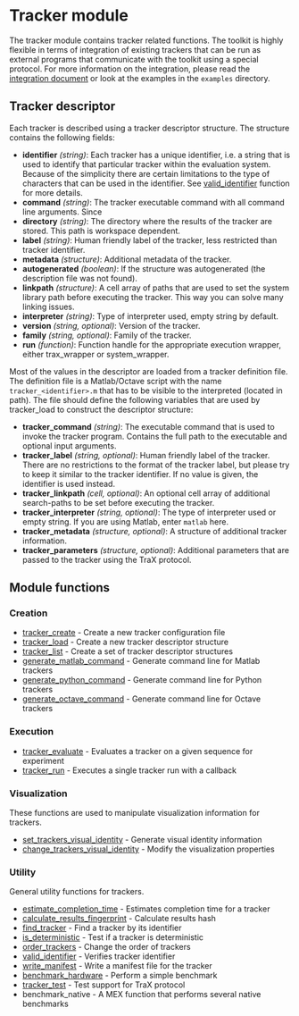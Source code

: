 Tracker module
==============

The tracker module contains tracker related functions. The toolkit is highly flexible in
terms of integration of existing trackers that can be run as external programs
that communicate with the toolkit using a special protocol. For more information
on the integration, please read the [integration document](integration.md) or look
at the examples in the `examples` directory.

Tracker descriptor
------------------

Each tracker is described using a tracker descriptor structure. The
structure contains the following fields:

-   **identifier** *(string)*: Each tracker has a unique identifier,
       i.e. a string that is used to identify that particular tracker
       within the evaluation system. Because of the simplicity there
       are certain limitations to the type of characters that can be used in the identifier.
       See [valid_identifier](valid_identifier.m) function for more details.
-   **command** *(string)*: The tracker executable command with all
    command line arguments. Since
-   **directory** *(string)*: The directory where the results of the
    tracker are stored. This path is workspace dependent.
-   **label** *(string)*: Human friendly label of the tracker, less
    restricted than tracker identifier.
-   **metadata** *(structure)*: Additional metadata of the tracker.
-   **autogenerated** *(boolean)*: If the structure was autogenerated
    (the description file was not found).
-   **linkpath** *(structure)*: A cell array of paths that are used to
    set the system library path before executing the tracker. This way
    you can solve many linking issues.
-   **interpreter** *(string)*: Type of interpreter used, empty string
    by default.
-   **version** *(string, optional)*: Version of the tracker.
-   **family** *(string, optional)*: Family of the tracker.
-   **run** *(function)*: Function handle for the appropriate execution
    wrapper, either trax_wrapper or system_wrapper.

Most of the values in the descriptor are loaded from a tracker
definition file. The definition file is a Matlab/Octave script with the
name `tracker_<identifier>.m` that has to be visible to the interpreted
(located in path). The file should define the following variables that
are used by tracker_load to construct the descriptor structure:

-   **tracker_command** *(string)*: The executable command that is used to invoke the tracker program. Contains the full path to the executable and optional input arguments.
-   **tracker_label** *(string, optional)*: Human friendly label of the
    tracker. There are no restrictions to the format of the tracker label, but please try to keep it similar to the tracker identifier. If no value is given, the identifier is used instead.
-   **tracker_linkpath** *(cell, optional)*: An optional cell array of additional search-paths to be set before executing the tracker.
-   **tracker_interpreter** *(string, optional)*: The type of interpreter used or empty string. If you are using Matlab, enter `matlab` here.
-   **tracker_metadata** *(structure, optional)*: A structure of additional tracker information.
-   **tracker_parameters** *(structure, optional)*: Additional parameters that are passed to the tracker using the TraX protocol.

Module functions
----------------

### Creation

-   [tracker_create](tracker_create.m) - Create a new tracker configuration file
-   [tracker_load](tracker_load.m) - Create a new tracker descriptor structure
-   [tracker_list](tracker_list.m) - Create a set of tracker descriptor structures
-   [generate_matlab_command](generate_matlab_command.m) - Generate command line for Matlab trackers
-   [generate_python_command](generate_python_command.m) - Generate command line for Python trackers
-   [generate_octave_command](generate_octave_command.m) - Generate command line for Octave trackers

### Execution

-   [tracker_evaluate](tracker_evaluate.m) - Evaluates a tracker on a given sequence for experiment
-   [tracker_run](tracker_run.m) - Executes a single tracker run with a callback

### Visualization

These functions are used to manipulate visualization information for trackers.

-   [set_trackers_visual_identity](set_trackers_visual_identity.m) - Generate visual identity information
-   [change_trackers_visual_identity](change_trackers_visual_identity.m) - Modify the visualization properties

### Utility

General utility functions for trackers.

-   [estimate_completion_time](estimate_completion_time.m) - Estimates completion time for a tracker
-   [calculate_results_fingerprint](calculate_results_fingerprint.m) - Calculate results hash
-   [find_tracker](find_tracker.m) - Find a tracker by its identifier
-   [is_deterministic](is_deterministic.m) - Test if a tracker is deterministic
-   [order_trackers](order_trackers.m) - Change the order of trackers
-   [valid_identifier](valid_identifier.m) - Verifies tracker identifier
-   [write_manifest](write_manifest.m) - Write a manifest file for the tracker
-   [benchmark_hardware](benchmark_hardware.m) - Perform a simple benchmark
-   [tracker_test](tracker_test.m) - Test support for TraX protocol
-   benchmark_native - A MEX function that performs several native benchmarks

